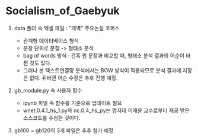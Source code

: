 # Socialism_of_Gaebyuk

1. data 폴더 속 엑셀 파일 : "개벽" 주요논설 코퍼스
   - 관계형 데이터베이스 형식
   - 문장 단위로 분절 -> 형태소 분석
   - bag of words 방식 : 간혹 원 문장과 비교할 때, 형태소 분석 결과의 어순이 바뀐 것도 있다.
   - 그러나 본 텍스트연결망 분석에서는 BOW 방식이 적용되므로 분석 결과에 지장은 없다. 뒤바뀐 어순 수정은 추후 진행 예정.
  
2. gb_module.py 속 사용자 함수
   - ipynb 파일 속 함수를 기준으로 업데이트 필요
   - wnet.0.4.1_hs_1.py와 nc.0.4_hs_py는 명지대 이재윤 교수로부터 제공 받은 소스코드를 수정한 것이다.
  
3. gb100 ~ gb120의 3개 파일은 추후 첨가 예정

